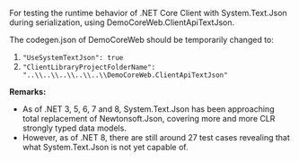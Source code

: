 For testing the runtime behavior of .NET Core Client with System.Text.Json during serialization, using DemoCoreWeb.ClientApiTextJson.

The codegen.json of DemoCoreWeb should be temporarily changed to:
1. `"UseSystemTextJson": true`
1. `"ClientLibraryProjectFolderName": "..\\..\\..\\..\\..\\DemoCoreWeb.ClientApiTextJson"`


**Remarks:**

* As of .NET 3, 5, 6, 7 and 8, System.Text.Json has been approaching total replacement of Newtonsoft.Json, covering more and more CLR strongly typed data models. 
* However, as of .NET 8, there are still around 27 test cases revealing that what System.Text.Json is not yet capable of.
